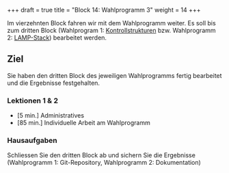 +++
draft = true
title = "Block 14: Wahlprogramm 3"
weight = 14
+++

Im vierzehnten Block fahren wir mit dem Wahlprogramm weiter. Es soll bis zum dritten Block (Wahlprogram 1: [Kontrollstrukturen](/wp1-go/go-3) bzw. Wahlprogramm 2: [LAMP-Stack](/wp2-nextcloud/lamp-stack)) bearbeitet werden.

## Ziel

Sie haben den dritten Block des jeweiligen Wahlprogramms fertig bearbeitet und die Ergebnisse festgehalten.

### Lektionen 1 & 2

- [5 min.] Administratives
- [85 min.] Individuelle Arbeit am Wahlprogramm

### Hausaufgaben

Schliessen Sie den dritten Block ab und sichern Sie die Ergebnisse (Wahlprogramm 1: Git-Repository, Wahlprogramm 2: Dokumentation)
